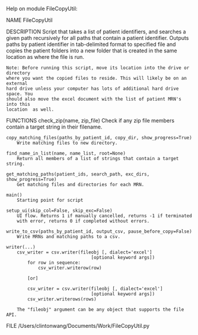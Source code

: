Help on module FileCopyUtil:

NAME
    FileCopyUtil

DESCRIPTION
    Script that takes a list of patient identifiers, and searches a given path
    recursively for all paths that contain a patient identifier. Outputs paths by
    patient identifier in tab-delimited format to specified file and copies the
    patient folders into a new folder that is created in the same  location as where
    the file is run.
    
    Note: Before running this script, move its location into the drive or directory
    where you want the copied files to reside. This will likely be on an external
    hard drive unless your computer has lots of additional hard drive space. You
    should also move the excel document with the list of patient MRN's into this
    location  as well.

FUNCTIONS
    check_zip(name, zip_file)
        Check if any zip file members contain a target string in their filename.
    
    copy_matching_files(paths_by_patient_id, copy_dir, show_progress=True)
        Write matching files to new directory.
    
    find_name_in_list(name, name_list, root=None)
        Return all members of a list of strings that contain a target string.
    
    get_matching_paths(patient_ids, search_path, exc_dirs, show_progress=True)
        Get matching files and directories for each MRN.
    
    main()
        Starting point for script
    
    setup_ui(skip_col=False, skip_exc=False)
        UI flow. Returns 1 if manually cancelled, returns -1 if terminated
        with error, returns 0 if completed without errors.
    
    write_to_csv(paths_by_patient_id, output_csv, pause_before_copy=False)
        Write MRNs and matching paths to a csv.
    
    writer(...)
        csv_writer = csv.writer(fileobj [, dialect='excel']
                                    [optional keyword args])
            for row in sequence:
                csv_writer.writerow(row)
        
            [or]
        
            csv_writer = csv.writer(fileobj [, dialect='excel']
                                    [optional keyword args])
            csv_writer.writerows(rows)
        
        The "fileobj" argument can be any object that supports the file API.

FILE
    /Users/clintonwang/Documents/Work/FileCopyUtil.py


